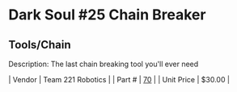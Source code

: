 # Dark Soul #25 Chain Breaker
## Tools/Chain
Description: 	The last chain breaking tool you'll ever need 

| Vendor | Team 221 Robotics | 
| Part # | [70](http://www.team221.com/viewproduct.php?id=70) | 
| Unit Price | $30.00 | 

